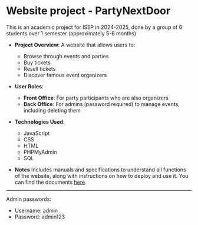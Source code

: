 # Website project - PartyNextDoor

This is an academic project for ISEP in 2024-2025, done by a group of 6 students over 1 semester (approximately 5-6 months)


- **Project Overview**: A website that allows users to:
  - Browse through events and parties
  - Buy tickets
  - Resell tickets
  - Discover famous event organizers
    
- **User Roles**:
  - **Front Office**: For party participants who are also organizers
  - **Back Office**: For admins (password required) to manage events, including deleting them
    
- **Technologies Used**:
  - JavaScript
  - CSS
  - HTML
  - PHPMyAdmin
  - SQL
 
- **Notes**
Includes manuals and specifications to understand all functions of the website, along with instructions on how to deploy and use it. You can find the documents [here](https://drive.google.com/drive/folders/1l7Z5Pd0lmZIxM3jJAYtHerPnsHOwaJ6b?usp=sharing).



----------

Admin passwords:
- Username: admin
- Password: admin123

